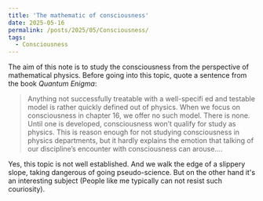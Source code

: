 ```yaml
---
title: 'The mathematic of consciousness'
date: 2025-05-16
permalink: /posts/2025/05/Consciousness/
tags:
  - Consciousness
---
```


The aim of this note is to study the consciousness from the perspective of mathematical physics. Before going into this topic, quote a sentence from the book *Quantum Enigma*: 
> Anything not successfully treatable with a well-specifi ed and testable model is rather quickly defined out of physics. When we focus on consciousness in chapter 16, we offer no such model. There is none. Until one is
developed, consciousness won’t qualify for study as physics. This is reason enough for not studying consciousness in physics departments, but it hardly explains the emotion that talking of our discipline’s encounter with consciousness can arouse....

Yes, this topic is not well established. And we walk the edge of a slippery slope, taking dangerous of going pseudo-science. But on the other hand it's an interesting subject (People like me typically can not resist such couriosity).